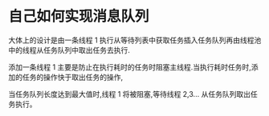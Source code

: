 # 自己如何实现消息队列
大体上的设计是由一条线程 1 执行从等待列表中获取任务插入任务队列再由线程池中的线程从任务队列中取出任务去执行.

添加一条线程 1 主要是防止在执行耗时的任务时阻塞主线程.当执行耗时任务时,添加的任务的操作快于取出任务的操作,

当任务队列长度达到最大值时,线程 1 将被阻塞,等待线程 2,3... 从任务队列取出任务执行。
